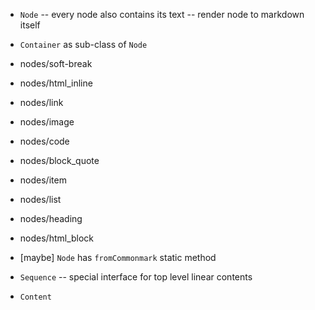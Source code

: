 - `Node` -- every node also contains its text -- render node to markdown itself

- `Container` as sub-class of `Node`

- nodes/soft-break

- nodes/html_inline
- nodes/link
- nodes/image
- nodes/code

- nodes/block_quote
- nodes/item
- nodes/list
- nodes/heading
- nodes/html_block

- [maybe] `Node` has `fromCommonmark` static method

- `Sequence` -- special interface for top level linear contents

- `Content`

